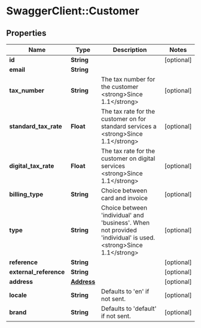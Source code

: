 # SwaggerClient::Customer

## Properties
Name | Type | Description | Notes
------------ | ------------- | ------------- | -------------
**id** | **String** |  | [optional] 
**email** | **String** |  | 
**tax_number** | **String** | The tax number for the customer &lt;strong&gt;Since 1.1&lt;/strong&gt; | [optional] 
**standard_tax_rate** | **Float** | The tax rate for the customer on for standard services a &lt;strong&gt;Since 1.1&lt;/strong&gt; | [optional] 
**digital_tax_rate** | **Float** | The tax rate for the customer on digital services &lt;strong&gt;Since 1.1&lt;/strong&gt; | [optional] 
**billing_type** | **String** | Choice between card and invoice | [optional] 
**type** | **String** | Choice between &#x27;individual&#x27; and &#x27;business&#x27;. When not provided &#x27;individual&#x27; is used. &lt;strong&gt;Since 1.1&lt;/strong&gt; | [optional] 
**reference** | **String** |  | [optional] 
**external_reference** | **String** |  | [optional] 
**address** | [**Address**](Address.md) |  | [optional] 
**locale** | **String** | Defaults to &#x27;en&#x27; if not sent. | [optional] 
**brand** | **String** | Defaults to &#x27;default&#x27; if not sent. | [optional] 

